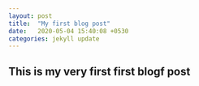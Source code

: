 ```yaml
---
layout: post
title:  "My first blog post"
date:   2020-05-04 15:40:08 +0530
categories: jekyll update
---
```



## **This is my very first first blogf post** 
